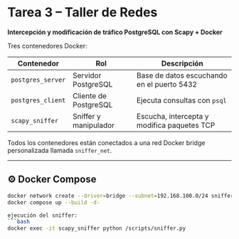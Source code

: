 # Tarea 3 – Taller de Redes  
**Intercepción y modificación de tráfico PostgreSQL con Scapy + Docker**

Tres contenedores Docker:

| Contenedor       | Rol                   | Descripción                                     |
|------------------|------------------------|-------------------------------------------------|
| `postgres_server`| Servidor PostgreSQL     | Base de datos escuchando en el puerto 5432     |
| `postgres_client`| Cliente de PostgreSQL   | Ejecuta consultas con `psql`                   |
| `scapy_sniffer`  | Sniffer y manipulador   | Escucha, intercepta y modifica paquetes TCP    |

Todos los contenedores están conectados a una red Docker bridge personalizada llamada `sniffer_net`.

---

## ⚙️ Docker Compose

```bash
docker network create --driver=bridge --subnet=192.168.100.0/24 sniffer_net
docker compose up --build -d-

ejecución del sniffer:
```bash
docker exec -it scapy_sniffer python /scripts/sniffer.py
